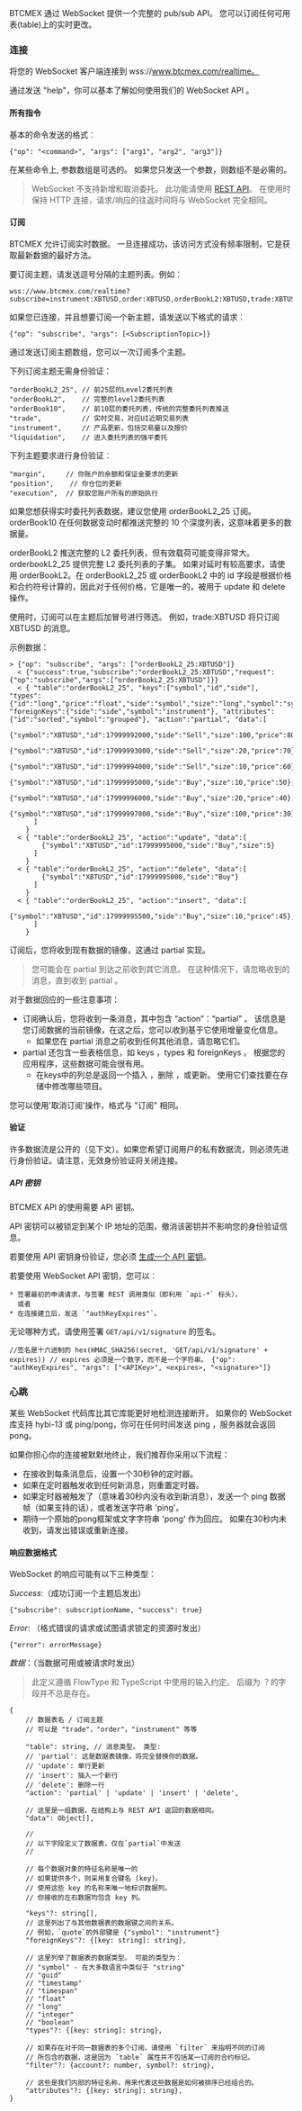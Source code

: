 BTCMEX 通过 WebSocket 提供一个完整的 pub/sub API。 您可以订阅任何可用表(table)上的实时更改。

### 连接

将您的 WebSocket 客户端连接到 wss://www.btcmex.com/realtime。

通过发送 "help"，你可以基本了解如何使用我们的 WebSocket API 。

#### 所有指令

基本的命令发送的格式︰

```
{"op": "<command>", "args": ["arg1", "arg2", "arg3"]}
```

在某些命令上, 参数数组是可选的。 如果您只发送一个参数，则数组不是必需的。

> WebSocket 不支持新增和取消委托。 此功能请使用 [REST API](#https://github.com/btcmex/api-connectors/tree/master/official-http)。 在使用时保持 HTTP 连接，请求/响应的往返时间将与 WebSocket 完全相同。

#### 订阅

BTCMEX 允许订阅实时数据。 一旦连接成功，该访问方式没有频率限制，它是获取最新数据的最好方法。

要订阅主题，请发送逗号分隔的主题列表。例如︰ 

```
wss://www.btcmex.com/realtime?subscribe=instrument:XBTUSD,order:XBTUSD,orderBookL2:XBTUSD,trade:XBTUSD,liquidation:XBTUSD
```

如果您已连接，并且想要订阅一个新主题，请发送以下格式的请求︰

```
{"op": "subscribe", "args": [<SubscriptionTopic>]}
```

通过发送订阅主题数组，您可以一次订阅多个主题。

下列订阅主题无需身份验证：

  ```
  "orderBookL2_25", // 前25层的Level2委托列表 
  "orderBookL2",    // 完整的level2委托列表 
  "orderBook10",    // 前10层的委托列表，传统的完整委托列表推送 
  "trade",          // 实时交易，对应UI近期交易列表 
  "instrument",     // 产品更新，包括交易量以及报价 
  "liquidation",    // 进入委托列表的强平委托
  ```

下列主题要求进行身份验证︰

  ```
  "margin",     // 你账户的余额和保证金要求的更新 
  "position",    // 你仓位的更新 
  "execution",  // 获取您账户所有的原始执行 
  ```

如果您想获得实时委托列表数据，建议您使用 orderBookL2_25 订阅。 orderBook10 在任何数据变动时都推送完整的 10 个深度列表，这意味着更多的数据量。 

orderBookL2 推送完整的 L2 委托列表，但有效载荷可能变得非常大。 orderbookL2_25 提供完整 L2 委托列表的子集。 如果对延时有较高要求，请使用 orderBookL2。在 orderBookL2_25 或 orderBookL2 中的 id 字段是根据价格和合约符号计算的，因此对于任何价格，它是唯一的，被用于 update 和 delete 操作。

使用时，订阅可以在主题后加冒号进行筛选。 例如，trade:XBTUSD 将只订阅 XBTUSD 的消息。

示例数据：

```
> {"op": "subscribe", "args": ["orderBookL2_25:XBTUSD"]}
  < {"success":true,"subscribe":"orderBookL2_25:XBTUSD","request":{"op":"subscribe","args":["orderBookL2_25:XBTUSD"]}}
  < { "table":"orderBookL2_25", "keys":["symbol","id","side"], "types":{"id":"long","price":"float","side":"symbol","size":"long","symbol":"symbol"} "foreignKeys":{"side":"side","symbol":"instrument"}, "attributes":{"id":"sorted","symbol":"grouped"}, "action":"partial", "data":[
        {"symbol":"XBTUSD","id":17999992000,"side":"Sell","size":100,"price":80},
        {"symbol":"XBTUSD","id":17999993000,"side":"Sell","size":20,"price":70},
        {"symbol":"XBTUSD","id":17999994000,"side":"Sell","size":10,"price":60},
        {"symbol":"XBTUSD","id":17999995000,"side":"Buy","size":10,"price":50},
        {"symbol":"XBTUSD","id":17999996000,"side":"Buy","size":20,"price":40},
        {"symbol":"XBTUSD","id":17999997000,"side":"Buy","size":100,"price":30}
      ]
    }
  < { "table":"orderBookL2_25", "action":"update", "data":[
        {"symbol":"XBTUSD","id":17999995000,"side":"Buy","size":5}
      ]
    }
  < { "table":"orderBookL2_25", "action":"delete", "data":[
        {"symbol":"XBTUSD","id":17999995000,"side":"Buy"}
      ]
    }
  < { "table":"orderBookL2_25", "action":"insert", "data":[
        {"symbol":"XBTUSD","id":17999995500,"side":"Buy","size":10,"price":45},
      ]
    }
```

订阅后，您将收到现有数据的镜像，这通过 partial 实现。

> 您可能会在 partial 到达之前收到其它消息。 在这种情况下，请忽略收到的消息，直到收到 partial 。

对于数据回应的一些注意事项：

- 订阅确认后，您将收到一条消息，其中包含 “action”：“partial” 。 该信息是您订阅数据的当前镜像，在这之后，您可以收到基于它使用增量变化信息。
  - 如果您在 partial 消息之前收到任何其他消息，请忽略它们。
- partial 还包含一些表格信息，如 keys ，types 和 foreignKeys 。 根据您的应用程序，这些数据可能会很有用。
  - 在keys中的列总是返回一个插入 ，删除 ，或更新。 使用它们查找要在存储中修改哪些项目。

您可以使用'取消订阅'操作，格式与 "订阅" 相同。

#### 验证

许多数据流是公开的（见下文）。如果您希望订阅用户的私有数据流，则必须先进行身份验证。请注意，无效身份验证将关闭连接。

##### API 密钥

BTCMEX API 的使用需要 API 密钥。

API 密钥可以被锁定到某个 IP 地址的范围，撤消该密钥并不影响您的身份验证信息。

若要使用 API 密钥身份验证，您必须 [生成一个 API 密钥](#https://www.btcmex.com)。

若要使用 WebSocket API 密钥，您可以︰

```
* 签署最初的申请请求，与签署 REST 调用类似（即利用 `api-*` 标头），
  或者
* 在连接建立后，发送 `"authKeyExpires"`。
```

无论哪种方式，请使用签署 `GET/api/v1/signature` 的签名。

```
//签名是十六进制的 hex(HMAC_SHA256(secret, 'GET/api/v1/signature' + expires)) // expires 必须是一个数字，而不是一个字符串。 {"op": "authKeyExpires", "args": ["<APIKey>", <expires>, "<signature>"]}
```

### 心跳

某些 WebSocket 代码库比其它库能更好地检测连接断开。 如果你的 WebSocket 库支持 hybi-13 或 ping/pong，你可在任何时间发送 ping ，服务器就会返回pong。

如果你担心你的连接被默默地终止，我们推荐你采用以下流程：

  - 在接收到每条消息后，设置一个30秒钟的定时器。
  - 如果在定时器触发收到任何新消息，则重置定时器。
  - 如果定时器被触发了（意味着30秒内没有收到新消息），发送一个 ping 数据帧（如果支持的话），或者发送字符串 'ping'。
  - 期待一个原始的pong框架或文字字符串 'pong' 作为回应。 如果在30秒内未收到，请发出错误或重新连接。

#### 响应数据格式

WebSocket 的响应可能有以下三种类型：

*Success*:（成功订阅一个主题后发出）

```
{"subscribe": subscriptionName, "success": true}
```

*Error*: （格式错误的请求或试图请求锁定的资源时发出）

```
{"error": errorMessage}
```

*数据*：（当数据可用或被请求时发出）

> 此定义遵循 FlowType 和 TypeScript 中使用的输入约定。 后缀为 ？的字段并不总是存在。 

```
{ 
	// 数据表名 / 订阅主题 
	// 可以是 "trade"，"order"，"instrument" 等等 
	
	"table": string, // 消息类型。 类型: 
	// 'partial': 这是数据表镜像，将完全替换你的数据。 
	// 'update': 单行更新 
	// 'insert': 插入一个新行 
	// 'delete': 删除一行 
	"action": 'partial' | 'update' | 'insert' | 'delete', 
	
	// 这里是一组数据，在结构上与 REST API 返回的数据相同。 
	"data": Object[], 
	
	// 
	// 以下字段定义了数据表，仅在`partial`中发送 
	// 
	
	// 每个数据对象的特征名称是唯一的 
	// 如果提供多个，则采用复合键名 (key)。 
	// 使用这些 key 的名称来唯一地标识数据列。  
	// 你接收的左右数据均包含 key 列。 
	
	"keys"?: string[], 
	// 这里列出了与其他数据表的数据键之间的关系。 
	// 例如，`quote`的外部键是 {"symbol": "instrument"} 
	"foreignKeys"?: {[key: string]: string}, 
	
	// 这里列举了数据表的数据类型。 可能的类型为： 
	// "symbol" - 在大多数语言中类似于 "string" 
	// "guid" 
	// "timestamp" 
	// "timespan" 
	// "float" 
	// "long" 
	// "integer" 
	// "boolean" 
	"types"?: {[key: string]: string}, 
	
	// 如果存在对于同一数据表的多个订阅，请使用 `filter` 来指明不同的订阅 
	// 所包含的数据，这是因为 `table` 属性并不包括某一订阅的合约标记。 
	"filter"?: {account?: number, symbol?: string}, 
	
	// 这些是我们内部的特征名称，用来代表这些数据是如何被排序已经组合的。 
	"attributes"?: {[key: string]: string},
}
```